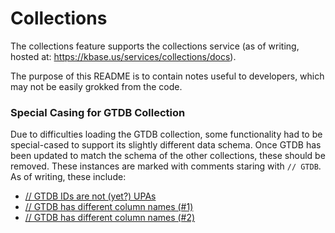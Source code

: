 # Collections

The collections feature supports the collections service (as of writing, hosted
at: https://kbase.us/services/collections/docs).

The purpose of this README is to contain notes useful to developers, which may
not be easily grokked from the code.

### Special Casing for GTDB Collection

Due to difficulties loading the GTDB collection, some functionality had to be
special-cased to support its slightly different data schema. Once GTDB has been
updated to match the schema of the other collections, these should be removed.
These instances are marked with comments staring with `// GTDB`. As of writing,
these include:

- [// GTDB IDs are not (yet?) UPAs](https://github.com/kbase/ui/blob/abc33d5d357def6b3696aa2420cb500f17ea8d9f/src/features/collections/data_products/GenomeAttribs.tsx#L209)
- [// GTDB has different column names (#1)](https://github.com/kbase/ui/blob/abc33d5d357def6b3696aa2420cb500f17ea8d9f/src/features/collections/data_products/GenomeAttribs.tsx#L294)
- [// GTDB has different column names (#2)](https://github.com/kbase/ui/blob/abc33d5d357def6b3696aa2420cb500f17ea8d9f/src/features/collections/data_products/GenomeAttribs.tsx#L298-L300)
